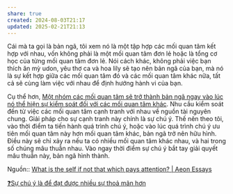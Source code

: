 ```yaml
---
share: true
created: 2024-08-03T21:17
updated: 2025-02-21T21:13
---
```

Cái mà ta gọi là bản ngã, tôi xem nó là một tập hợp các mối quan tâm kết hợp với nhau, vốn không phải là một mối quan tâm đơn lẻ hoặc là tổng cơ học của từng mối quan tâm đơn lẻ. Nói cách khác, không phải việc bạn thích ăn mỳ udon, yêu thơ ca và hoa lily sẽ tạo nên bản ngã của bạn, mà nó là sự kết hợp giữa các mối quan tâm đó và các mối quan tâm khác nữa, tất cả sẽ cùng làm việc với nhau để định hướng hành vi của bạn.

Cụ thể hơn, [Một nhóm các mối quan tâm sẽ trở thành bản ngã ngay vào lúc nó thể hiện sự kiểm soát đối với các mối quan tâm khác](./M%E1%BB%99t%20nh%C3%B3m%20c%C3%A1c%20m%E1%BB%91i%20quan%20t%C3%A2m%20s%E1%BA%BD%20tr%E1%BB%9F%20th%C3%A0nh%20b%E1%BA%A3n%20ng%C3%A3%20ngay%20v%C3%A0o%20l%C3%BAc%20n%C3%B3%20th%E1%BB%83%20hi%E1%BB%87n%20s%E1%BB%B1%20ki%E1%BB%83m%20so%C3%A1t%20%C4%91%E1%BB%91i%20v%E1%BB%9Bi%20c%C3%A1c%20m%E1%BB%91i%20quan%20t%C3%A2m%20kh%C3%A1c.md). Nhu cầu kiểm soát đến từ việc các mối quan tâm cạnh tranh với nhau về nguồn tài nguyên chung. Giải pháp cho sự cạnh tranh này chính là sự chú ý. Thế nên theo tôi, vào thời điểm ta tiến hành quá trình chú ý, hoặc vào lúc quá trình chú ý ưu tiên mối quan tâm này hơn mối quan tâm khác, bản ngã trở nên hữu hình. Điều này sẽ chỉ xảy ra nếu ta có nhiều mối quan tâm khác nhau, và hai trong số chúng mâu thuẫn nhau. Vào ngay thời điểm sự chú ý bắt tay giải quyết mâu thuẫn này, bản ngã hình thành.

Nguồn:: [What is the self if not that which pays attention? | Aeon Essays](https://aeon.co/essays/what-is-the-self-if-not-that-which-pays-attention)

[❓Sự chú ý là để đạt được nhiều sự thoả mãn hơn](./%E2%9D%93S%E1%BB%B1%20ch%C3%BA%20%C3%BD%20l%C3%A0%20%C4%91%E1%BB%83%20%C4%91%E1%BA%A1t%20%C4%91%C6%B0%E1%BB%A3c%20nhi%E1%BB%81u%20s%E1%BB%B1%20tho%E1%BA%A3%20m%C3%A3n%20h%C6%A1n.md) 